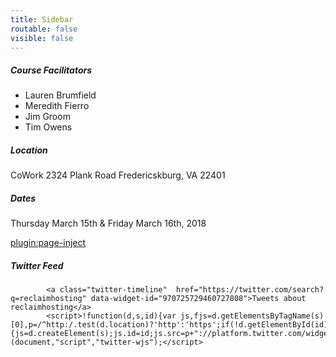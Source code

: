 ```yaml
---
title: Sidebar
routable: false
visible: false
---
```


##### Course Facilitators
* Lauren Brumfield
* Meredith Fierro
* Jim Groom
* Tim Owens

##### Location
CoWork
2324 Plank Road
Fredericskburg, VA 22401

##### Dates
Thursday March 15th & Friday March 16th, 2018

[plugin:page-inject](/webpage-card)

##### Twitter Feed
            <a class="twitter-timeline"  href="https://twitter.com/search?q=reclaimhosting" data-widget-id="970725729460727808">Tweets about reclaimhosting</a>
            <script>!function(d,s,id){var js,fjs=d.getElementsByTagName(s)[0],p=/^http:/.test(d.location)?'http':'https';if(!d.getElementById(id)){js=d.createElement(s);js.id=id;js.src=p+"://platform.twitter.com/widgets.js";fjs.parentNode.insertBefore(js,fjs);}}(document,"script","twitter-wjs");</script>
          
          

